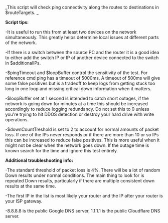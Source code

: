 _This script will check ping connectivity along the routes to destinations in $routeTargets. _

**Script tips:**

-It is useful to run this from at least two devices on the network simultaneously. This greatly helps determine local issues at different parts of the network.

-If there is a switch between the source PC and the router it is a good idea to either add the switch IP or IP of another device connected to the switch in $additionalIPs.

-$pingTimeout and $loopBuffer control the sensitivity of the test. For reference cmd ping has a timeout of 5000ms. A timeout of 500ms will give some false positives but is a tradeoff to keep logs from getting stuck too long in one loop and missing critical down information when it matters. 

-$loopBuffer set at 1 second is intended to catch short outages, if the network is going down for minutes at a time this should be increased accordingly to reduce logging redundancy. Do not set this to 0 unless you're trying to hit DDOS detection or destroy your hard drive with write operations.

-$downCountTreshold is set to 2 to account for normal amounts of packet loss. If one of the IPs never responds or if there are more than 10 or so IPs this can be increased to reduce false positives. This is more useful when it might not be clear when the network goes down. If the outage time is known search for the time and ignore this test entirely.


**Additional troubleshooting info:**

-The standard threshold of packet loss is 4%. There will be a lot of random Down results under normal conditions. The main thing to look for is repeated Down results, particularly if there are multiple consistent down results at the same time.

-The first IP in the list is most likely your router and the IP after your router is your ISP gateway.

-8.8.8.8 is the public Google DNS server, 1.1.1.1 is the public Cloudflare DNS server.
